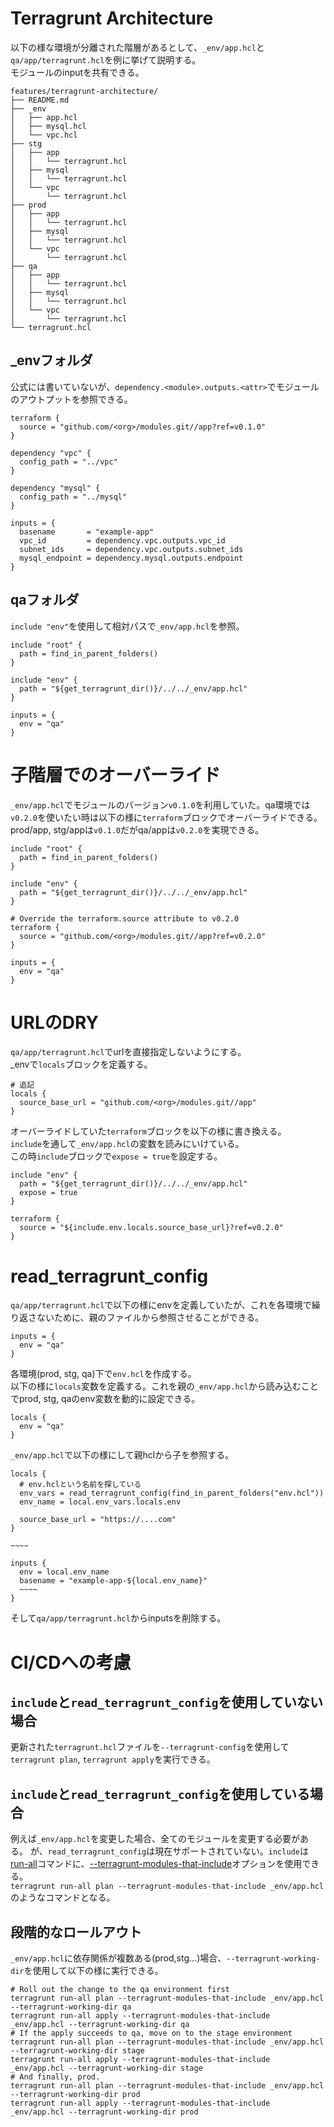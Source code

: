 # Terragrunt Architecture
以下の様な環境が分離された階層があるとして、`_env/app.hcl`と`qa/app/terragrunt.hcl`を例に挙げて説明する。  
モジュールのinputを共有できる。
```
features/terragrunt-architecture/
├── README.md
├── _env
│   ├── app.hcl
│   ├── mysql.hcl
│   └── vpc.hcl
├── stg
│   ├── app
│   │   └── terragrunt.hcl
│   ├── mysql
│   │   └── terragrunt.hcl
│   └── vpc
│       └── terragrunt.hcl
├── prod
│   ├── app
│   │   └── terragrunt.hcl
│   ├── mysql
│   │   └── terragrunt.hcl
│   └── vpc
│       └── terragrunt.hcl
├── qa
│   ├── app
│   │   └── terragrunt.hcl
│   ├── mysql
│   │   └── terragrunt.hcl
│   └── vpc
│       └── terragrunt.hcl
└── terragrunt.hcl
```

## _envフォルダ
公式には書いていないが、`dependency.<module>.outputs.<attr>`でモジュールのアウトプットを参照できる。
```_env/app.hcl
terraform {
  source = "github.com/<org>/modules.git//app?ref=v0.1.0"
}

dependency "vpc" {
  config_path = "../vpc"
}

dependency "mysql" {
  config_path = "../mysql"
}

inputs = {
  basename       = "example-app"
  vpc_id         = dependency.vpc.outputs.vpc_id
  subnet_ids     = dependency.vpc.outputs.subnet_ids
  mysql_endpoint = dependency.mysql.outputs.endpoint
}
```

## qaフォルダ
`include "env"`を使用して相対パスで`_env/app.hcl`を参照。
```qa/app/terragrunt.hcl
include "root" {
  path = find_in_parent_folders()
}

include "env" {
  path = "${get_terragrunt_dir()}/../../_env/app.hcl"
}

inputs = {
  env = "qa"
}
```

# 子階層でのオーバーライド
`_env/app.hcl`でモジュールのバージョン`v0.1.0`を利用していた。qa環境では`v0.2.0`を使いたい時は以下の様に`terraform`ブロックでオーバーライドできる。  
prod/app, stg/appは`v0.1.0`だがqa/appは`v0.2.0`を実現できる。
```qa/app/terragrunt.hcl
include "root" {
  path = find_in_parent_folders()
}

include "env" {
  path = "${get_terragrunt_dir()}/../../_env/app.hcl"
}

# Override the terraform.source attribute to v0.2.0
terraform {
  source = "github.com/<org>/modules.git//app?ref=v0.2.0"
}

inputs = {
  env = "qa"
}
```

# URLのDRY
`qa/app/terragrunt.hcl`でurlを直接指定しないようにする。  
_envで`locals`ブロックを定義する。
```_env/app.hcl
# 追記
locals {
  source_base_url = "github.com/<org>/modules.git//app"
}
```

オーバーライドしていた`terraform`ブロックを以下の様に書き換える。  
`include`を通して`_env/app.hcl`の変数を読みにいけている。  
この時`include`ブロックで`expose = true`を設定する。
```qa/app/terragrunt.hcl
include "env" {
  path = "${get_terragrunt_dir()}/../../_env/app.hcl"
  expose = true
}

terraform {
  source = "${include.env.locals.source_base_url}?ref=v0.2.0"
}
```

# read_terragrunt_config
`qa/app/terragrunt.hcl`で以下の様にenvを定義していたが、これを各環境で繰り返さないために、親のファイルから参照させることができる。
```qa/app/terragrunt.hcl
inputs = {
  env = "qa"
}
```

各環境(prod, stg, qa)下で`env.hcl`を作成する。  
以下の様に`locals`変数を定義する。これを親の`_env/app.hcl`から読み込むことでprod, stg, qaのenv変数を動的に設定できる。
```qa/env.hcl
locals {
  env = "qa" 
}
```

`_env/app.hcl`で以下の様にして親hclから子を参照する。
```_env/app.hcl
locals {
  # env.hclという名前を探している
  env_vars = read_terragrunt_config(find_in_parent_folders("env.hcl"))
  env_name = local.env_vars.locals.env

  source_base_url = "https://....com"
}

~~~~

inputs {
  env = local.env_name
  basename = "example-app-${local.env_name}"
  ~~~~
}
```

そして`qa/app/terragrunt.hcl`からinputsを削除する。

# CI/CDへの考慮
## `include`と`read_terragrunt_config`を使用していない場合
更新された`terragrunt.hcl`ファイルを`--terragrunt-config`を使用して`terragrunt plan`, `terragrunt apply`を実行できる。

## `include`と`read_terragrunt_config`を使用している場合
例えば`_env/app.hcl`を変更した場合、全てのモジュールを変更する必要がある。
が、`read_terragrunt_config`は現在サポートされていない。`include`は[run-all](https://terragrunt.gruntwork.io/docs/reference/cli-options/#run-all)コマンドに、[--terragrunt-modules-that-include](https://terragrunt.gruntwork.io/docs/reference/cli-options/#terragrunt-modules-that-include)オプションを使用できる。  
`terragrunt run-all plan --terragrunt-modules-that-include _env/app.hcl`のようなコマンドとなる。

## 段階的なロールアウト
`_env/app.hcl`に依存関係が複数ある(prod,stg...)場合、`--terragrunt-working-dir`を使用して以下の様に実行できる。
```
# Roll out the change to the qa environment first
terragrunt run-all plan --terragrunt-modules-that-include _env/app.hcl --terragrunt-working-dir qa
terragrunt run-all apply --terragrunt-modules-that-include _env/app.hcl --terragrunt-working-dir qa
# If the apply succeeds to qa, move on to the stage environment
terragrunt run-all plan --terragrunt-modules-that-include _env/app.hcl --terragrunt-working-dir stage
terragrunt run-all apply --terragrunt-modules-that-include _env/app.hcl --terragrunt-working-dir stage
# And finally, prod.
terragrunt run-all plan --terragrunt-modules-that-include _env/app.hcl --terragrunt-working-dir prod
terragrunt run-all apply --terragrunt-modules-that-include _env/app.hcl --terragrunt-working-dir prod
```


